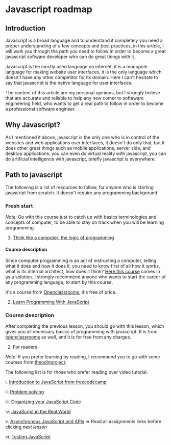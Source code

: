 # Javascript roadmap

## Introduction
Javascript is a broad language and to understand it completely you need a proper understanding of a few concepts and best practices, in this article, I will walk you through the path you need to follow in order to become a great javascript software developer who can do great things with it.

Javascript is the mostly used language on internet, it is a monopole language for making website user interfaces, it is the only language which doesn't have any other competitor for its domain. Here I can't hesitate to say that javascript is the native language for user interfaces.

The content of this article are my personal opinions, but I strongly believe that are accurate and reliable to help any new comer to softaware engineering field, who wants to get a real path to follow in order to become a professional software engineer.

## Why Javascript?
As I mentioned it above, javascript is the only one who is in control of the websites and web applications user interfaces, it doesn't do only that, but it does other great things such as mobile applications, server side, and desktop applications, you can even do virtual reality with javascript, you can do artificial intelligence with javascript, briefly javascript is everywhere.

## Path to javascript
The following is a list of resources to follow, for anyone who is starting javascript from scratch. It doesn't require any programming background.

### Fresh start
 *Note:* Go with this course just to catch up with basics terminologies and concepts of computer, to be able to stay on track when you will be learning programming.

 1. [Think like a computer: the logic of programming](https://openclassrooms.com/en/courses/5261196-think-like-a-computer-the-logic-of-programming)

 #### Course description
 Since computer programming is an act of instructing a computer, telling what it does and how it does it, you need to know first of all how it works, what is its internal architect, how does it think? [Here this course](https://openclassrooms.com/en/courses/5261196-think-like-a-computer-the-logic-of-programming) comes in as a solution. I strongly recommend anyone who wants to start the career of any programming language, to start by this course.

 It's a course from [Openclassrooms](https://openclassrooms.com/), it's free of price.

2. [Learn Programming With JavaScript](https://openclassrooms.com/en/courses/5664271-learn-programming-with-javascript)

### Course description
After completing the previous lesson, you should go with this lesson, which gives you all necessary basics of programming with javascript. It is from [openclassrooms](https://openclassrooms.com/) as well, and it is for free from any charges.

2. For readers

*Note:* If you prefer learning by reading, I recommend you to go with some courses from [theodinproject](https://www.theodinproject.com/courses/javascript?ref=lnav).

The following list is for those who prefer reading over video tutorial.

i. [Introduction to JavaScript from freecodecamp](https://www.freecodecamp.org/learn/javascript-algorithms-and-data-structures/basic-javascript/)

ii. [Problem solving](https://www.theodinproject.com/courses/javascript/lessons/problem-solving-javascript)

iii. [Organizing your JavaScript Code](https://www.theodinproject.com/courses/javascript/lessons/introduction)

iv. [JavaScript in the Real World](https://www.theodinproject.com/courses/javascript/lessons/linting)

v. [Asynchronous JavaScript and APIs](https://www.theodinproject.com/courses/javascript/lessons/json) => Read all assignments links before clicking *next lesson*

vi. [Testing JavaScript](https://www.theodinproject.com/courses/javascript/lessons/testing-basics)

